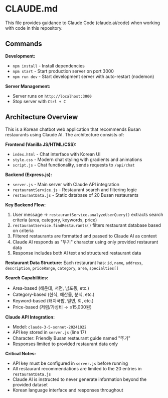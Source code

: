 # CLAUDE.md

This file provides guidance to Claude Code (claude.ai/code) when working with code in this repository.

## Commands

**Development:**
- `npm install` - Install dependencies
- `npm start` - Start production server on port 3000
- `npm run dev` - Start development server with auto-restart (nodemon)

**Server Management:**
- Server runs on `http://localhost:3000`
- Stop server with `Ctrl + C`

## Architecture Overview

This is a Korean chatbot web application that recommends Busan restaurants using Claude AI. The architecture consists of:

**Frontend (Vanilla JS/HTML/CSS):**
- `index.html` - Chat interface with Korean UI
- `style.css` - Modern chat styling with gradients and animations
- `script.js` - Chat functionality, sends requests to `/api/chat`

**Backend (Express.js):**
- `server.js` - Main server with Claude API integration
- `restaurantService.js` - Restaurant search and filtering logic
- `restaurantData.js` - Static database of 20 Busan restaurants

**Key Backend Flow:**
1. User message → `restaurantService.analyzeUserQuery()` extracts search criteria (area, category, keywords, price)
2. `restaurantService.findRestaurants()` filters restaurant database based on criteria
3. Filtered restaurants are formatted and passed to Claude AI as context
4. Claude AI responds as "뚜기" character using only provided restaurant data
5. Response includes both AI text and structured restaurant data

**Restaurant Data Structure:**
Each restaurant has: `id`, `name`, `address`, `description`, `priceRange`, `category`, `area`, `specialties[]`

**Search Capabilities:**
- Area-based (해운대, 서면, 남포동, etc.)
- Category-based (한식, 해산물, 분식, etc.)  
- Keyword-based (돼지국밥, 밀면, 회, etc.)
- Price-based (저렴/가성비 → ≤15,000원)

**Claude API Integration:**
- Model: `claude-3-5-sonnet-20241022`
- API key stored in `server.js` (line 17)
- Character: Friendly Busan restaurant guide named "뚜기"
- Responses limited to provided restaurant data only

**Critical Notes:**
- API key must be configured in `server.js` before running
- All restaurant recommendations are limited to the 20 entries in `restaurantData.js`
- Claude AI is instructed to never generate information beyond the provided dataset
- Korean language interface and responses throughout